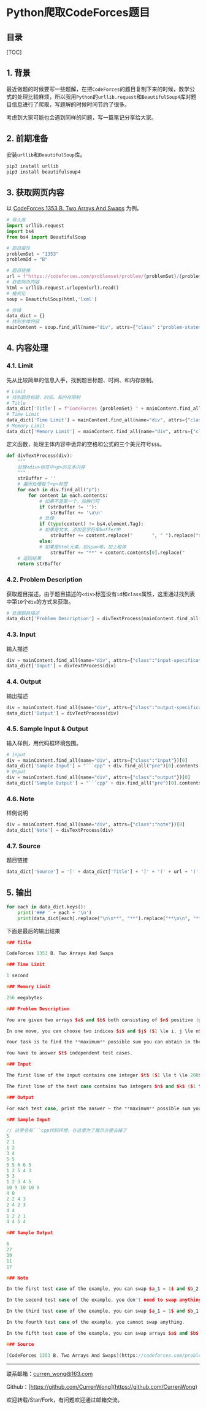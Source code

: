 Python爬取CodeForces题目
===

目录
---

[TOC]

## 1. 背景

最近做题的时候要写一些题解，在把`CodeForces`的题目复制下来的时候，数学公式的处理比较麻烦，所以我用`Python`的`urllib.request`和`BeautifulSoup4`库对题目信息进行了爬取，写题解的时候时间节约了很多。

考虑到大家可能也会遇到同样的问题，写一篇笔记分享给大家。

## 2. 前期准备

安装`urllib`和`BeautifulSoup`库。

```cmd
pip3 install urllib
pip3 install beautifulsoup4
```

## 3. 获取网页内容

以 [CodeForces 1353 B. Two Arrays And Swaps](https://codeforces.com/problemset/problem/1353/B) 为例。

```python
# 导入库
import urllib.request
import bs4
from bs4 import BeautifulSoup

# 题目属性
problemSet = "1353"
problemId = "B"

# 题目链接
url = f"https://codeforces.com/problemset/problem/{problemSet}/{problemId}"
# 获取网页内容
html = urllib.request.urlopen(url).read()
# 格式化
soup = BeautifulSoup(html,'lxml')

# 存储
data_dict = {}
# 找到主体内容
mainContent = soup.find_all(name="div", attrs={"class" :"problem-statement"})[0]
```

## 4. 内容处理

### 4.1. Limit

先从比较简单的信息入手，找到题目标题、时间、和内存限制。

```python
# Limit
# 找到题目标题、时间、和内存限制
# Title
data_dict['Title'] = f"CodeForces {problemSet} " + mainContent.find_all(name="div", attrs={"class":"title"})[0].contents[-1]
# Time Limit
data_dict['Time Limit'] = mainContent.find_all(name="div", attrs={"class":"time-limit"})[0].contents[-1]
# Memory Limit
data_dict['Memory Limit'] = mainContent.find_all(name="div", attrs={"class":"memory-limit"})[0].contents[-1]
```

定义函数，处理主体内容中诡异的空格和公式的三个美元符号`$$$`。

```python
def divTextProcess(div):
    """
    处理<div>标签中<p>的文本内容
    """
    strBuffer = ''
    # 遍历处理每个<p>标签
    for each in div.find_all("p"):
        for content in each.contents:
            # 如果不是第一个，加换行符
            if (strBuffer != ''):
                strBuffer += '\n\n'
            # 处理
            if (type(content) != bs4.element.Tag):
            # 如果是文本，添加至字符串buffer中
                strBuffer += content.replace("       ", " ").replace("$$$", "$")
            else:
            # 如果是html元素，如span等，加上粗体
                strBuffer += "**" + content.contents[0].replace("       ", " ").replace("$$$", "$") + "**"
    # 返回结果
    return strBuffer
```

### 4.2. Problem Description

获取题目描述，由于题目描述的`<div>`标签没有`id`和`class`属性，这里通过找列表中第`10`个`div`的方式来获取。

```python
# 处理题目描述
data_dict['Problem Description'] = divTextProcess(mainContent.find_all("div")[10])

```

### 4.3. Input

输入描述

```python
div = mainContent.find_all(name="div", attrs={"class":"input-specification"})[0]
data_dict['Input'] = divTextProcess(div)
```

### 4.4. Output

输出描述

```python
div = mainContent.find_all(name="div", attrs={"class":"output-specification"})[0]
data_dict['Output'] = divTextProcess(div)
```

### 4.5. Sample Input & Output

输入样例，用代码框环境包围。

```python
# Input
div = mainContent.find_all(name="div", attrs={"class":"input"})[0]
data_dict['Sample Input'] = "```cpp" + div.find_all("pre")[0].contents[0] + '```'
# Onput
div = mainContent.find_all(name="div", attrs={"class":"output"})[0]
data_dict['Sample Output'] = "```cpp" + div.find_all("pre")[0].contents[0] + '```'
```

### 4.6. Note

样例说明

```python
div = mainContent.find_all(name="div", attrs={"class":"note"})[0]
data_dict['Note'] = divTextProcess(div)
```

### 4.7. Source

题目链接

```python
data_dict['Source'] = '[' + data_dict['Title'] + ']' + '(' + url + ')'
```

## 5. 输出

```python
for each in data_dict.keys():
    print('### ' + each + '\n')
    print(data_dict[each].replace("\n\n**", "**").replace("**\n\n", "**") + '\n')
```

下面是最后的输出结果

```cpp
### Title

CodeForces 1353 B. Two Arrays And Swaps

### Time Limit

1 second

### Memory Limit

256 megabytes

### Problem Description

You are given two arrays $a$ and $b$ both consisting of $n$ positive (greater than zero) integers. You are also given an integer $k$.

In one move, you can choose two indices $i$ and $j$ ($1 \le i, j \le n$) and swap $a_i$ and $b_j$ (i.e. $a_i$ becomes $b_j$ and vice versa). Note that $i$ and $j$ can be equal or different (in particular, swap $a_2$ with $b_2$ or swap $a_3$ and $b_9$ both are acceptable moves).

Your task is to find the **maximum** possible sum you can obtain in the array $a$ if you can do no more than (i.e. at most) $k$ such moves (swaps).

You have to answer $t$ independent test cases.

### Input

The first line of the input contains one integer $t$ ($1 \le t \le 200$) — the number of test cases. Then $t$ test cases follow.

The first line of the test case contains two integers $n$ and $k$ ($1 \le n \le 30; 0 \le k \le n$) — the number of elements in $a$ and $b$ and the maximum number of moves you can do. The second line of the test case contains $n$ integers $a_1, a_2, \dots, a_n$ ($1 \le a_i \le 30$), where $a_i$ is the $i$-th element of $a$. The third line of the test case contains $n$ integers $b_1, b_2, \dots, b_n$ ($1 \le b_i \le 30$), where $b_i$ is the $i$-th element of $b$.

### Output

For each test case, print the answer — the **maximum** possible sum you can obtain in the array $a$ if you can do no more than (i.e. at most) $k$ swaps.

### Sample Input

// 这里会有```cpp代码环境，在这里为了展示方便去掉了
5
2 1
1 2
3 4
5 5
5 5 6 6 5
1 2 5 4 3
5 3
1 2 3 4 5
10 9 10 10 9
4 0
2 2 4 3
2 4 2 3
4 4
1 2 2 1
4 4 5 4

### Sample Output

6
27
39
11
17

### Note

In the first test case of the example, you can swap $a_1 = 1$ and $b_2 = 4$, so $a=[4, 2]$ and $b=[3, 1]$.

In the second test case of the example, you don't need to swap anything.

In the third test case of the example, you can swap $a_1 = 1$ and $b_1 = 10$, $a_3 = 3$ and $b_3 = 10$ and $a_2 = 2$ and $b_4 = 10$, so $a=[10, 10, 10, 4, 5]$ and $b=[1, 9, 3, 2, 9]$.

In the fourth test case of the example, you cannot swap anything.

In the fifth test case of the example, you can swap arrays $a$ and $b$, so $a=[4, 4, 5, 4]$ and $b=[1, 2, 2, 1]$.

### Source

[CodeForces 1353 B. Two Arrays And Swaps](https://codeforces.com/problemset/problem/1353/B)
```

---

联系邮箱：curren_wong@163.com

Github：[https://github.com/CurrenWong](https://github.com/CurrenWong)

欢迎转载/Star/Fork，有问题欢迎通过邮箱交流。
